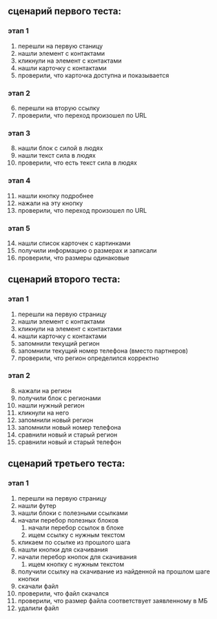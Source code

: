 ## сценарий первого теста:

### этап 1

1. перешли на первую станицу
2. нашли элемент с контактами
3. кликнули на элемент с контактами
4. нашли карточку с контактами
5. проверили, что карточка доступна и показывается

### этап 2

6. перешли на вторую ссылку
7. проверили, что переход произошел по URL


### этап 3

8. нашли блок с силой в людях
9. нашли текст сила в людях
10. проверили, что есть текст сила в людях

### этап 4

11. нашли кнопку подробнее
12. нажали на эту кнопку
13. проверили, что переход произошел по URL

### этап 5

14. нашли список карточек с картинками
15. получили информацию о размерах и записали
16. проверили, что размеры одинаковые

## сценарий второго теста:

### этап 1

1. перешли на первую страницу
2. нашли элемент с контактами
3. кликнули на элемент с контактами
4. нашли карточку с контактами
5. запомнили текущий регион
6. запомнили текущий номер телефона (вместо партнеров)
7. проверили, что регион определился корректно

### этап 2

8. нажали на регион
9. получили блок с регионами
10. нашли нужный регион
11. кликнули на него 
12. запомнили новый регион 
13. запомнили новый номер телефона 
14. сравнили новый и старый регион 
15. сравнили новый и старый телефон

## сценарий третьего теста:

### этап 1

1. перешли на первую страницу
2. нашли футер
3. нашли блоки с полезными ссылками
4. начали перебор полезных блоков 
   1. начали перебор ссылок в блоке
   2. ищем ссылку с нужным текстом
5. кликаем по ссылке из прошлого шага 
6. нашли кнопки для скачивания
7. начали перебор кнопок для скачивания
   1. ищем кнопку с нужным текстом
8. получили ссылку на скачивание из найденной на прошлом шаге кнопки
9. скачали файл
10. проверили, что файл скачался
11. проверили, что размер файла соответствует заявленному в МБ
12. удалили файл
